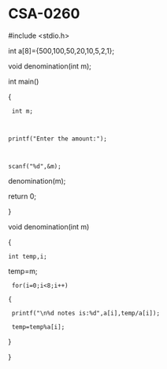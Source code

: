 # CSA-0260
#include <stdio.h> 

int  a[8]={500,100,50,20,10,5,2,1};

 

void denomination(int m);

int main() 

{

 

     int m;

 

    printf("Enter the amount:");

 

    scanf("%d",&m);

     

    

 

   denomination(m);

return 0;

}

void denomination(int m)

{

	int temp,i;

 temp=m;

     for(i=0;i<8;i++)

    {

     printf("\n%d notes is:%d",a[i],temp/a[i]);

     temp=temp%a[i];

}

}
